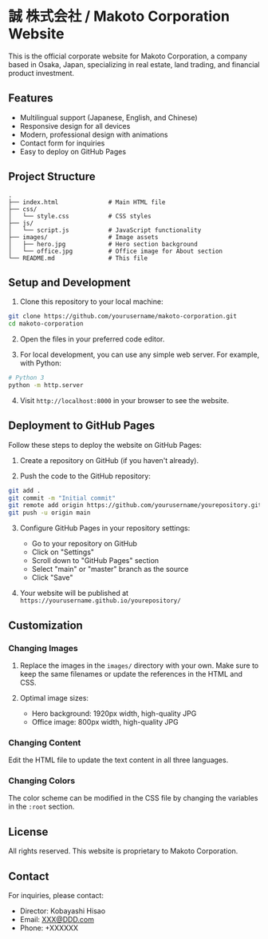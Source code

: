 # 誠 株式会社 / Makoto Corporation Website

This is the official corporate website for Makoto Corporation, a company based in Osaka, Japan, specializing in real estate, land trading, and financial product investment.

## Features

- Multilingual support (Japanese, English, and Chinese)
- Responsive design for all devices
- Modern, professional design with animations
- Contact form for inquiries
- Easy to deploy on GitHub Pages

## Project Structure

```
.
├── index.html              # Main HTML file
├── css/
│   └── style.css           # CSS styles
├── js/
│   └── script.js           # JavaScript functionality
├── images/                 # Image assets
│   ├── hero.jpg            # Hero section background
│   └── office.jpg          # Office image for About section
└── README.md               # This file
```

## Setup and Development

1. Clone this repository to your local machine:

```bash
git clone https://github.com/yourusername/makoto-corporation.git
cd makoto-corporation
```

2. Open the files in your preferred code editor.

3. For local development, you can use any simple web server. For example, with Python:

```bash
# Python 3
python -m http.server
```

4. Visit `http://localhost:8000` in your browser to see the website.

## Deployment to GitHub Pages

Follow these steps to deploy the website on GitHub Pages:

1. Create a repository on GitHub (if you haven't already).

2. Push the code to the GitHub repository:

```bash
git add .
git commit -m "Initial commit"
git remote add origin https://github.com/yourusername/yourepository.git
git push -u origin main
```

3. Configure GitHub Pages in your repository settings:
   - Go to your repository on GitHub
   - Click on "Settings"
   - Scroll down to "GitHub Pages" section
   - Select "main" or "master" branch as the source
   - Click "Save"

4. Your website will be published at `https://yourusername.github.io/yourepository/`

## Customization

### Changing Images

1. Replace the images in the `images/` directory with your own. Make sure to keep the same filenames or update the references in the HTML and CSS.

2. Optimal image sizes:
   - Hero background: 1920px width, high-quality JPG
   - Office image: 800px width, high-quality JPG

### Changing Content

Edit the HTML file to update the text content in all three languages.

### Changing Colors

The color scheme can be modified in the CSS file by changing the variables in the `:root` section.

## License

All rights reserved. This website is proprietary to Makoto Corporation.

## Contact

For inquiries, please contact:
- Director: Kobayashi Hisao
- Email: XXX@DDD.com
- Phone: +XXXXXX 